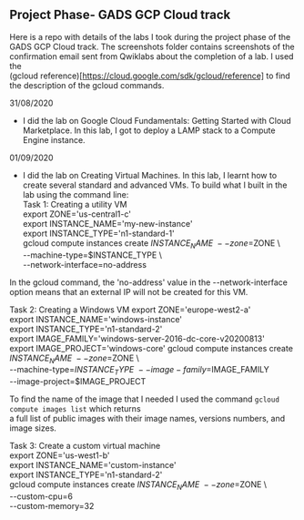 ## Project Phase- GADS GCP Cloud track

Here is a repo with details of the labs I took during the project phase of the GADS GCP Cloud track. The screenshots
folder contains screenshots of the confirmation email sent from Qwiklabs about the completion of a lab. I used the  
(gcloud reference)[https://cloud.google.com/sdk/gcloud/reference] to find the description of the gcloud commands.

31/08/2020
-  I did the lab on Google Cloud Fundamentals: Getting Started with Cloud Marketplace. In this lab,
I got to deploy a LAMP stack to a Compute Engine instance.

01/09/2020
-  I did the lab on Creating Virtual Machines. In this lab, I learnt how to create several standard
and advanced VMs.
To build what I built in the lab using the command line:  
 Task 1: Creating a utility VM  
 export ZONE='us-central1-c'  
 export INSTANCE_NAME='my-new-instance'  
 export INSTANCE_TYPE='n1-standard-1'  
 gcloud compute instances create $INSTANCE_NAME \  
          --zone=$ZONE \  
          --machine-type=$INSTANCE_TYPE \  
          --network-interface=no-address

In the gcloud command, the 'no-address' value in the --network-interface option means that an external IP 
will not be created for this VM.

 Task 2: Creating a Windows VM
 export ZONE='europe-west2-a'  
 export INSTANCE_NAME='windows-instance'  
 export INSTANCE_TYPE='n1-standard-2'  
 export IMAGE_FAMILY='windows-server-2016-dc-core-v20200813'  
 export IMAGE_PROJECT='windows-core'
 gcloud compute instances create $INSTANCE_NAME \    
          --zone=$ZONE \    
          --machine-type=$INSTANCE_TYPE \    
          --image-family=$IMAGE_FAMILY  \
          --image-project=$IMAGE_PROJECT

<!-- TODO: add flag to allow http & https traffic -->

To find the name of the image that I needed I used the command `gcloud compute images list` which returns  
a full list of public images with their image names, versions numbers, and image sizes.   

 Task 3: Create a custom virtual machine  
 export ZONE='us-west1-b'    
 export INSTANCE_NAME='custom-instance'   
 export INSTANCE_TYPE='n1-standard-2'    
 gcloud compute instances create $INSTANCE_NAME \      
          --zone=$ZONE \        
          --custom-cpu=6  
          --custom-memory=32    

